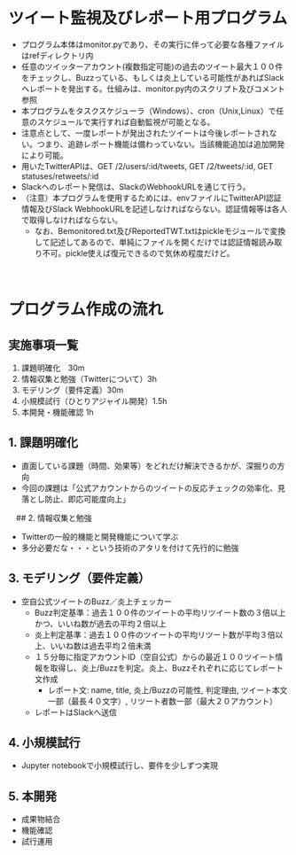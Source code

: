 # ツイート監視及びレポート用プログラム
- プログラム本体はmonitor.pyであり、その実行に伴って必要な各種ファイルはrefディレクトリ内
- 任意のツイッターアカウント(複数指定可能)の過去のツイート最大１００件をチェックし、Buzzっている、もしくは炎上している可能性があればSlackへレポートを発出する。仕組みは、monitor.py内のスクリプト及びコメント参照
- 本プログラムをタスクスケジューラ（Windows）、cron（Unix,Linux）で任意のスケジュールで実行すれば自動監視が可能となる。
- 注意点として、一度レポートが発出されたツイートは今後レポートされない。つまり、追跡レポート機能は備わっていない。当該機能追加は追加開発により可能。
- 用いたTwitterAPIは、GET /2/users/:id/tweets, GET /2/tweets/:id, GET statuses/retweets/:id
- Slackへのレポート発信は、SlackのWebhookURLを通じて行う。
- （注意）本プログラムを使用するためには、envファイルにTwitterAPI認証情報及びSlack WebhookURLを記述しなければならない。認証情報等は各人で取得しなければならない。
  -  なお、Bemonitored.txt及びReportedTWT.txtはpickleモジュールで変換して記述してあるので、単純にファイルを開くだけでは認証情報読み取り不可。pickle使えば復元できるので気休め程度だけど。
<br>

# プログラム作成の流れ

## 実施事項一覧

1. 課題明確化　30m
2. 情報収集と勉強（Twitterについて）3h
3. モデリング（要件定義）30m
4. 小規模試行（ひとりアジャイル開発）1.5h
5. 本開発・機能確認 1h



## 1. 課題明確化

- 直面している課題（時間、効果等）をどれだけ解決できるかが、深掘りの方向
- 今回の課題は「公式アカウントからのツイートの反応チェックの効率化、見落とし防止、即応可能度向上」



　## 2. 情報収集と勉強

- Twitterの一般的機能と開発機能について学ぶ
- 多分必要だな・・・という技術のアタリを付けて先行的に勉強



## 3. モデリング（要件定義）

- 空自公式ツイートのBuzz／炎上チェッカー
  - Buzz判定基準：過去１００件のツイートの平均リツイート数の３倍以上かつ、いいね数が過去の平均２倍以上
  - 炎上判定基準：過去１００件のツイートの平均リツート数が平均３倍以上、いいね数は過去平均２倍未満
  - １５分毎に指定アカウントID（空自公式）からの最近１００ツイート情報を取得し、炎上/Buzzを判定。炎上、Buzzそれぞれに応じてレポート文作成
    - レポート文: name, title, 炎上/Buzzの可能性, 判定理由, ツイート本文一部（最長４０文字）, リツート者数一部（最大２０アカウント）
  - レポートはSlackへ送信



## 4. 小規模試行

- Jupyter notebookで小規模試行し、要件を少しずつ実現

## 5. 本開発

- 成果物結合
- 機能確認
- 試行運用

